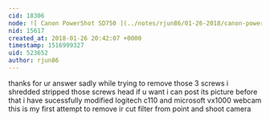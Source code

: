 ```yaml
---
cid: 18306
node: ![ Canon PowerShot SD750 ](../notes/rjun86/01-26-2018/canon-powershot-sd750)
nid: 15617
created_at: 2018-01-26 20:42:07 +0000
timestamp: 1516999327
uid: 523652
author: rjun86
---
```


thanks for ur answer sadly while trying to remove those 3 screws i  shredded stripped those screws head if u want i can post its picture before that i have sucessfully modified logitech c110 and microsoft vx1000 webcam this is my first attempt to remove ir cut filter from point and shoot camera 